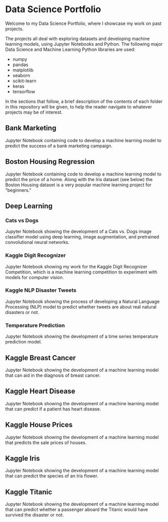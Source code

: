 # Data Science Portfolio

Welcome to my Data Science Portfolio, where I showcase my work on past projects.

The projects all deal with exploring datasets and developing machine learning models, using Jupyter Notebooks and Python. The following major Data Science and Machine Learning Python libraries are used:
* numpy
* pandas
* matplotlib
* seaborn
* scikit-learn
* keras
* tensorflow

In the sections that follow, a brief description of the contents of each folder in this repository will be given, to help the reader navigate to whatever projects may be of interest.

## Bank Marketing

Jupyter Notebook containing code to develop a machine learning model to predict the success of a bank marketing campaign.

## Boston Housing Regression

Jupyter Notebook containing code to develop a machine learning model to predict the price of a home. Along with the Iris dataset (see below) the Boston Housing dataset is a very popular machine learning project for "beginners."

## Deep Learning

### Cats vs Dogs

Jupyter Notebook showing the development of a Cats vs. Dogs image classifier model using deep learning, image augmentation, and pretrained convolutional neural networks.

### Kaggle Digit Recognizer

Jupyter Notebook showing my work for the Kaggle Digit Recognizer Competition, which is a machine learning competition to experiment with models for computer vision.

### Kaggle NLP Disaster Tweets

Jupyter Notebook showing the process of developing a Natural Language Processing (NLP) model to predict whether tweets are about real natural disasters or not.

### Temperature Prediction

Jupyter Notebook showing the development of a time series temperature prediction model.

## Kaggle Breast Cancer

Jupyter Notebook showing the development of a machine learning model that can aid in the diagnosis of breast cancer.

## Kaggle Heart Disease

Jupyter Notebook showing the development of a machine learning model that can predict if a patient has heart disease.

## Kaggle House Prices

Jupyter Notebook showing the development of a machine learning model that predicts the sale prices of houses.

## Kaggle Iris

Jupyter Notebook showing the development of a machine learning model that can predict the species of an Iris flower.

## Kaggle Titanic

Jupyter Notebook showing the development of a machine learning model that can predict whether a passenger aboard the Titanic would have survived the disaster or not.

